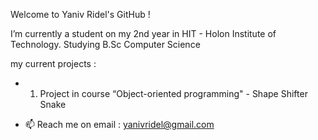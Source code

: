 Welcome to Yaniv Ridel's GitHub !


 I’m currently a student on my 2nd year in HIT - Holon Institute of Technology.
 Studying B.Sc Computer Science 
 
 my current projects :
- 1. Project in course “Object-oriented programming"  - Shape Shifter Snake



- 📫 Reach me on email : yanivridel@gmail.com


